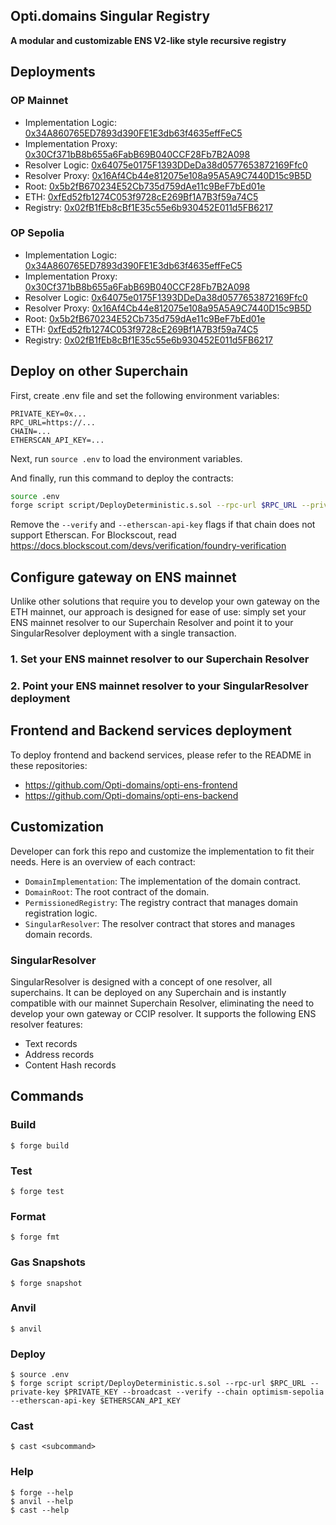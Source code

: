 ## Opti.domains Singular Registry

**A modular and customizable ENS V2-like style recursive registry**

## Deployments

### OP Mainnet

- Implementation Logic: [0x34A860765ED7893d390FE1E3db63f4635effFeC5](https://optimistic.etherscan.io/address/0x34A860765ED7893d390FE1E3db63f4635effFeC5)
- Implementation Proxy: [0x30Cf371bB8b655a6FabB69B040CCF28Fb7B2A098](https://optimistic.etherscan.io/address/0x30Cf371bB8b655a6FabB69B040CCF28Fb7B2A098)
- Resolver Logic: [0x64075e0175F1393DDeDa38d0577653872169Ffc0](https://optimistic.etherscan.io/address/0x64075e0175F1393DDeDa38d0577653872169Ffc0)
- Resolver Proxy: [0x16Af4Cb44e812075e108a95A5A9C7440D15c9B5D](https://optimistic.etherscan.io/address/0x16Af4Cb44e812075e108a95A5A9C7440D15c9B5D)
- Root: [0x5b2fB670234E52Cb735d759dAe11c9BeF7bEd01e](https://optimistic.etherscan.io/address/0x5b2fB670234E52Cb735d759dAe11c9BeF7bEd01e)
- ETH: [0xfEd52fb1274C053f9728cE269Bf1A7B3f59a74C5](https://optimistic.etherscan.io/address/0xfEd52fb1274C053f9728cE269Bf1A7B3f59a74C5)
- Registry: [0x02fB1fEb8cBf1E35c55e6b930452E011d5FB6217](https://optimistic.etherscan.io/address/0x02fB1fEb8cBf1E35c55e6b930452E011d5FB6217)

### OP Sepolia

- Implementation Logic: [0x34A860765ED7893d390FE1E3db63f4635effFeC5](https://sepolia-optimism.etherscan.io/address/0x34A860765ED7893d390FE1E3db63f4635effFeC5)
- Implementation Proxy: [0x30Cf371bB8b655a6FabB69B040CCF28Fb7B2A098](https://sepolia-optimism.etherscan.io/address/0x30Cf371bB8b655a6FabB69B040CCF28Fb7B2A098)
- Resolver Logic: [0x64075e0175F1393DDeDa38d0577653872169Ffc0](https://sepolia-optimism.etherscan.io/address/0x64075e0175F1393DDeDa38d0577653872169Ffc0)
- Resolver Proxy: [0x16Af4Cb44e812075e108a95A5A9C7440D15c9B5D](https://sepolia-optimism.etherscan.io/address/0x16Af4Cb44e812075e108a95A5A9C7440D15c9B5D)
- Root: [0x5b2fB670234E52Cb735d759dAe11c9BeF7bEd01e](https://sepolia-optimism.etherscan.io/address/0x5b2fB670234E52Cb735d759dAe11c9BeF7bEd01e)
- ETH: [0xfEd52fb1274C053f9728cE269Bf1A7B3f59a74C5](https://sepolia-optimism.etherscan.io/address/0xfEd52fb1274C053f9728cE269Bf1A7B3f59a74C5)
- Registry: [0x02fB1fEb8cBf1E35c55e6b930452E011d5FB6217](https://sepolia-optimism.etherscan.io/address/0x02fB1fEb8cBf1E35c55e6b930452E011d5FB6217)

## Deploy on other Superchain

First, create .env file and set the following environment variables:

```
PRIVATE_KEY=0x...
RPC_URL=https://...
CHAIN=...
ETHERSCAN_API_KEY=...
```

Next, run `source .env` to load the environment variables.

And finally, run this command to deploy the contracts:

```bash
source .env
forge script script/DeployDeterministic.s.sol --rpc-url $RPC_URL --private-key $PRIVATE_KEY --broadcast --verify --chain $CHAIN --etherscan-api-key $ETHERSCAN_API_KEY
```

Remove the `--verify` and `--etherscan-api-key` flags if that chain does not support Etherscan. For Blockscout, read https://docs.blockscout.com/devs/verification/foundry-verification

## Configure gateway on ENS mainnet

Unlike other solutions that require you to develop your own gateway on the ETH mainnet, our approach is designed for ease of use: simply set your ENS mainnet resolver to our Superchain Resolver and point it to your SingularResolver deployment with a single transaction.

### 1. Set your ENS mainnet resolver to our Superchain Resolver


### 2. Point your ENS mainnet resolver to your SingularResolver deployment


## Frontend and Backend services deployment

To deploy frontend and backend services, please refer to the README in these repositories:
- https://github.com/Opti-domains/opti-ens-frontend
- https://github.com/Opti-domains/opti-ens-backend

## Customization

Developer can fork this repo and customize the implementation to fit their needs. Here is an overview of each contract:

- `DomainImplementation`: The implementation of the domain contract.
- `DomainRoot`: The root contract of the domain.
- `PermissionedRegistry`: The registry contract that manages domain registration logic.
- `SingularResolver`: The resolver contract that stores and manages domain records.

### SingularResolver

SingularResolver is designed with a concept of one resolver, all superchains. It can be deployed on any Superchain and is instantly compatible with our mainnet Superchain Resolver, eliminating the need to develop your own gateway or CCIP resolver. It supports the following ENS resolver features:
- Text records
- Address records
- Content Hash records

## Commands

### Build

```shell
$ forge build
```

### Test

```shell
$ forge test
```

### Format

```shell
$ forge fmt
```

### Gas Snapshots

```shell
$ forge snapshot
```

### Anvil

```shell
$ anvil
```

### Deploy

```shell
$ source .env
$ forge script script/DeployDeterministic.s.sol --rpc-url $RPC_URL --private-key $PRIVATE_KEY --broadcast --verify --chain optimism-sepolia --etherscan-api-key $ETHERSCAN_API_KEY
```

### Cast

```shell
$ cast <subcommand>
```

### Help

```shell
$ forge --help
$ anvil --help
$ cast --help
```
